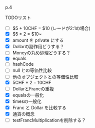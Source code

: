 p.4

TODOリスト
- [ ] $5 + 10CHF = $10 (レードが2:1の場合)
- [x] $5 * 2 = $10~
- [x] amount を private にする
- [x] Dollarの副作用どうする？
- [ ] Moneyの丸め処理どうする？
- [x] equals
- [ ] hashCode
- [ ] null との等価性比較
- [ ] 他のオブジェクトとの等価性比較
- [x] 5CHF * 2 = 10CHF
- [ ] DollarとFrancの重複
- [x] equalsの一般化
- [x] timesの一般化
- [x] Franc と Dollar を比較する
- [x] 通貨の概念
- [ ] testFrancMultiplicationを削除する？